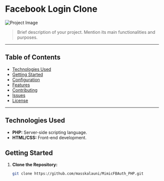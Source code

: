 # Facebook Login Clone

![Project Image](url_to_project_image)

> Brief description of your project. Mention its main functionalities and purposes.

---

## Table of Contents

- [Technologies Used](#technologies-used)
- [Getting Started](#getting-started)
- [Configuration](#configuration)
- [Features](#features)
- [Contributing](#contributing)
- [Issues](#issues)
- [License](#license)

---

## Technologies Used

- **PHP:** Server-side scripting language.
- **HTML/CSS:** Front-end development.

## Getting Started

1. **Clone the Repository:**
   ```bash
   git clone https://github.com/masskalauni/MimicFBAuth_PHP.git
   

